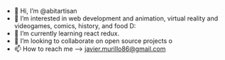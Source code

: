 - 👋 Hi, I’m @abitartisan
- 👀 I’m interested in web development and animation, virtual reality and videogames, comics, history, and food D:
- 🌱 I’m currently learning react redux. 
- 💞️ I’m looking to collaborate on open source projects o
- 📫 How to reach me --> javier.murillo86@gmail.com

<!---
abitartisan/abitartisan is a ✨ special ✨ repository because its `README.md` (this file) appears on your GitHub profile.
You can click the Preview link to take a look at your changes.
--->

